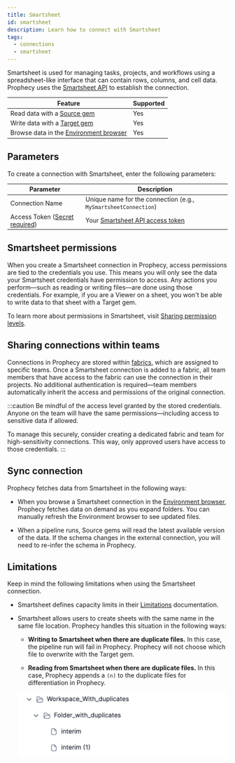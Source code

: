 ```yaml
---
title: Smartsheet
id: smartsheet
description: Learn how to connect with Smartsheet
tags:
  - connections
  - smartsheet
---
```


Smartsheet is used for managing tasks, projects, and workflows using a spreadsheet-like interface that can contain rows, columns, and cell data. Prophecy uses the [Smartsheet API](https://developers.smartsheet.com/api/smartsheet/introduction) to establish the connection.

| Feature                                                       | Supported |
| ------------------------------------------------------------- | --------- |
| Read data with a [Source gem](/analysts/source-target)        | Yes       |
| Write data with a [Target gem](/analysts/source-target)       | Yes       |
| Browse data in the [Environment browser](/analysts/pipelines) | Yes       |

## Parameters

To create a connection with Smartsheet, enter the following parameters:

| Parameter                                                                | Description                                                                                                                                   |
| ------------------------------------------------------------------------ | --------------------------------------------------------------------------------------------------------------------------------------------- |
| Connection Name                                                          | Unique name for the connection (e.g., `MySmartsheetConnection`)                                                                               |
| Access Token ([Secret required](docs/administration/secrets/secrets.md)) | Your [Smartsheet API access token](https://developers.smartsheet.com/api/smartsheet/guides/basics/authentication#access-token-best-practices) |

## Smartsheet permissions

When you create a Smartsheet connection in Prophecy, access permissions are tied to the credentials you use. This means you will only see the data your Smartsheet credentials have permission to access. Any actions you perform—such as reading or writing files—are done using those credentials. For example, if you are a Viewer on a sheet, you won't be able to write data to that sheet with a Target gem.

To learn more about permissions in Smartsheet, visit [Sharing permission levels](https://help.smartsheet.com/articles/1155182-sharing-permission-levels).

## Sharing connections within teams

Connections in Prophecy are stored within [fabrics](docs/administration/fabrics/prophecy-fabrics/prophecy-fabrics.md), which are assigned to specific teams. Once a Smartsheet connection is added to a fabric, all team members that have access to the fabric can use the connection in their projects. No additional authentication is required—team members automatically inherit the access and permissions of the original connection.

:::caution
Be mindful of the access level granted by the stored credentials. Anyone on the team will have the same permissions—including access to sensitive data if allowed.

To manage this securely, consider creating a dedicated fabric and team for high-sensitivity connections. This way, only approved users have access to those credentials.
:::

## Sync connection

Prophecy fetches data from Smartsheet in the following ways:

- When you browse a Smartsheet connection in the [Environment browser](/analysts/pipelines), Prophecy fetches data on demand as you expand folders. You can manually refresh the Environment browser to see updated files.

- When a pipeline runs, Source gems will read the latest available version of the data. If the schema changes in the external connection, you will need to re-infer the schema in Prophecy.

## Limitations

Keep in mind the following limitations when using the Smartsheet connection.

- Smartsheet defines capacity limits in their [Limitations](https://developers.smartsheet.com/api/smartsheet/guides/basics/limitations) documentation.

- Smartsheet allows users to create sheets with the same name in the same file location. Prophecy handles this situation in the following ways:

  - **Writing to Smartsheet when there are duplicate files.** In this case, the pipeline run will fail in Prophecy. Prophecy will not choose which file to overwrite with the Target gem.

  - **Reading from Smartsheet when there are duplicate files.** In this case, Prophecy appends a `(n)` to the duplicate files for differentiation in Prophecy.

  ![Duplicate Smartsheet file in Prophecy file browser](img/smartsheet-duplicates.png)
